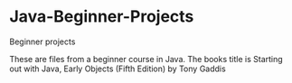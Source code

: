 # Java-Beginner-Projects
Beginner projects

These are files from a beginner course in Java.
The books title is Starting out with Java, Early Objects (Fifth Edition) by Tony Gaddis
